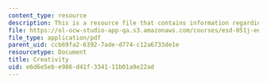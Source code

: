 ```yaml
---
content_type: resource
description: This is a resource file that contains information regarding creativity.
file: https://ol-ocw-studio-app-qa.s3.amazonaws.com/courses/esd-051j-engineering-innovation-and-design-fall-2012/e6d6e5ebe986d41f334111b01a9e22ad_MITESD_051JF12_Lec11.pdf
file_type: application/pdf
parent_uid: ccb69fa2-6392-7ade-d774-c12a6733de1e
resourcetype: Document
title: Creativity
uid: e6d6e5eb-e986-d41f-3341-11b01a9e22ad
---
```

